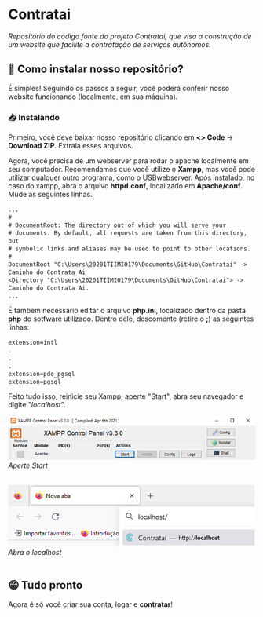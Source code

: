 # Contratai
 *Repositório do código fonte do projeto Contratai, que visa a construção de um website que facilite a contratação de serviços autônomos.*
 
## 🤔 Como instalar nosso repositório? 

É simples! Seguindo os passos a seguir, você poderá conferir nosso website funcionando (localmente, em sua máquina). 

### 📥 Instalando

Primeiro, você deve baixar nosso repositório clicando em **<> Code** -> **Download ZIP**. Extraia esses arquivos. <br>

Agora, você precisa de um webserver para rodar o apache localmente em seu computador. Recomendamos que você utilize o **Xampp**, mas você pode utilizar qualquer outro programa, como o USBwebserver. Após instalado, no caso do xampp, abra o arquivo **httpd.conf**, localizado em **Apache/conf**. Mude as seguintes linhas. <br>

    ...
    #
    # DocumentRoot: The directory out of which you will serve your
    # documents. By default, all requests are taken from this directory, but
    # symbolic links and aliases may be used to point to other locations.
    #
    DocumentRoot "C:\Users\20201TIIMI0179\Documents\GitHub\Contratai" -> Caminho do Contrata Ai
    <Directory "C:\Users\20201TIIMI0179\Documents\GitHub\Contratai"> -> Caminho do Contrata Ai. 
    ...
É também necessário editar o arquivo **php.ini**, localizado dentro da pasta **php** do sotfware utilizado. Dentro dele, descomente (retire o **;**) as seguintes linhas:

    extension=intl
    .
    .
    .
    extension=pdo_pgsql
    extension=pgsql

Feito tudo isso, reinicie seu Xampp, aperte "Start", abra seu navegador e digite "_localhost_". <br>

![Print do Xampp](https://github.com/RhoBlop/Contratai/blob/develop/images/readme/printXampp.png) <br>
_Aperte Start_<br><br>

![Print do Navegador](https://github.com/RhoBlop/Contratai/blob/develop/images/readme/printNavegador.png) <br>
_Abra o localhost_<br><br>

## 😁 Tudo pronto

Agora é só você criar sua conta, logar e **contratar**!
